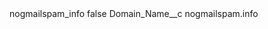 <?xml version="1.0" encoding="UTF-8"?>
<CustomMetadata xmlns="http://soap.sforce.com/2006/04/metadata" xmlns:xsi="http://www.w3.org/2001/XMLSchema-instance" xmlns:xsd="http://www.w3.org/2001/XMLSchema">
    <label>nogmailspam_info</label>
    <protected>false</protected>
    <values>
        <field>Domain_Name__c</field>
        <value xsi:type="xsd:string">nogmailspam.info</value>
    </values>
</CustomMetadata>

